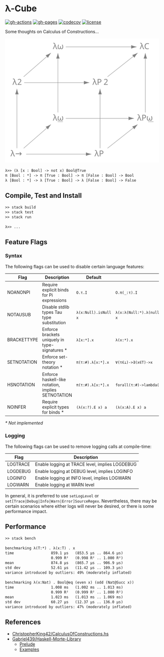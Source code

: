 # λ-Cube

[![gh-actions](https://github.com/AdamLassiter/lambda-cube/actions/workflows/haskell.yml/badge.svg)](https://github.com/AdamLassiter/lambda-cube/actions/workflows/haskell.yml)
[![gh-pages](https://img.shields.io/badge/dynamic/json?color=brightgreen&label=Haddock&query=statuses%5B0%5D.state&url=https%3A%2F%2Fapi.github.com%2Frepos%2FAdamLassiter%2Flambda-cube%2Fcommits%2Fmaster%2Fstatus)](https://adamlassiter.github.io/lambda-cube/)
[![codecov](https://codecov.io/gh/AdamLassiter/lambda-cube/branch/master/graph/badge.svg?token=AOX2G89AL9)](https://codecov.io/gh/AdamLassiter/lambda-cube)
[![license](https://img.shields.io/github/license/AdamLassiter/lambda-cube?label=License)](/LICENSE)

Some thoughts on Calculus of Constructions...

![lambda-cube](resources/lambda-cube-img.svg)

```
λ>> (λ [x : Bool] -> not x) Bool@True
π [Bool : *] -> π [True : Bool] -> π [False : Bool] -> Bool
λ [Bool : *] -> λ [True : Bool] -> λ [False : Bool] -> False
```


## Compile, Test and Install

```
>> stack build
>> stack test
>> stack run

λ>> ...
```

## Feature Flags

### Syntax

The following flags can be used to disable certain language features:

| Flag        | Description                                        | Default              | With Flag                                                          |
|-------------|----------------------------------------------------|----------------------|--------------------------------------------------------------------|
| NOANONPI    | Require explicit binds for Pi expressions          | `O.τ.I`              | `O.π(_:τ).I`                                                       |
| NOTAUSUB    | Disable stdlib types Tau type substitution         | `λ(x:Null).isNull x` | `λ(x:λ(Null:*).λ(null:Null).Null).λ(Null:*).λ(null:Null).isNull x` |
| BRACKETTYPE | Enforce brackets uniquely in type-signatures *     | `λ[x:*].x`           | `λ(x:*).x`                                                         |
| SETNOTATION | Enforce set-theory notation *                      | `π(τ:#).λ[x:*].x`    | `∀(τ∈⊥)->∃(x∈T)->x`                                                |
| HSNOTATION  | Enforce haskell-like notation, implies SETNOTATION | `π(τ:#).λ[x:*].x`    | `forall(τ:#)->lambda(x:*)->x`                                      |
| NOINFER     | Require explicit types for binds *                 | `(λ(x:?).E x) a`     | `(λ(x:A).E x) a`                                                   |

_* Not implemented_

### Logging

The following flags can be used to remove logging calls at compile-time:

| Flag     | Description                                     |
|----------|-------------------------------------------------|
| LOGTRACE | Enable logging at TRACE level, implies LOGDEBUG |
| LOGDEBUG | Enable logging at DEBUG level, implies LOGINFO  |
| LOGINFO  | Enable logging at INFO level, implies LOGWARN   |
| LOGWARN  | Enable logging at WARN level                    |

In general, it is preferred to use `setLogLevel` or `set[Trace|Debug|Info|Warn|Error]SourceRegex`.
Nevertheless, there may be certain scenarios where either logs will never be desired, or there is some performance impact.


## Performance

``` 
>> stack bench

benchmarking λ(T:*) . λ(x:T) . x
time                 859.1 μs   (853.5 μs .. 864.6 μs)
                     0.999 R²   (0.998 R² .. 1.000 R²)
mean                 874.8 μs   (865.7 μs .. 906.9 μs)
std dev              52.61 μs   (11.42 μs .. 109.3 μs)
variance introduced by outliers: 49% (moderately inflated)
                         
benchmarking λ(x:Nat) . Bool@eq (even x) (odd (Nat@Succ x))
time                 1.008 ms   (1.002 ms .. 1.013 ms)
                     0.999 R²   (0.999 R² .. 1.000 R²)
mean                 1.023 ms   (1.013 ms .. 1.069 ms)
std dev              60.27 μs   (12.37 μs .. 136.0 μs)
variance introduced by outliers: 47% (moderately inflated)
```


## References

* [ChristopherKing42/CalculusOfConstructions.hs](https://gist.github.com/ChristopherKing42/d8c9fde0869ec5c8feae71714e069214)
* [Gabriel439/Haskell-Morte-Library](https://github.com/Gabriel439/Haskell-Morte-Library)
  * [Prelude](https://github.com/Gabriel439/Haskell-Morte-Library/tree/master/Prelude)
  * [Examples](https://github.com/Gabriel439/Haskell-Morte-Library/tree/master/test/src)
